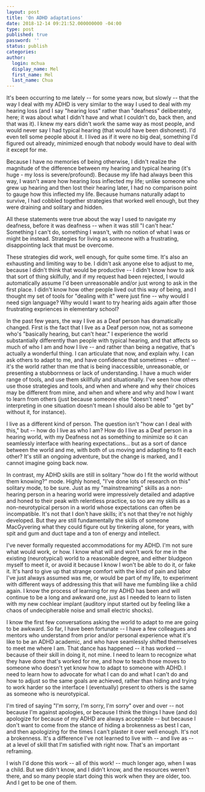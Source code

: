 ```yaml
---
layout: post
title: 'On ADHD adaptations'
date: 2018-12-14 09:21:52.000000000 -04:00
type: post
published: true
password: ''
status: publish
categories:
author:
  login: mchua
  display_name: Mel
  first_name: Mel
  last_name: Chua
---
```


It's been occurring to me lately -- for some years now, but slowly -- that the way I deal with my ADHD is very similar to the way I used to deal with my hearing loss (and I say "hearing loss" rather than "deafness" deliberately, here; it was about what I didn't have and what I couldn't do, back then, and that was it). I knew my ears didn't work the same way as most people, and would never say I had typical hearing (that would have been dishonest). I'd even tell some people about it. I lived as if it were no big deal, something I'd figured out already, minimized enough that nobody would have to deal with it except for me. 

Because I have no memories of being otherwise, I didn't realize the magnitude of the difference between my hearing and typical hearing (it's huge - my loss is severe/profound). Because my life had always been this way, I wasn't aware how hearing loss inflected my life; unlike someone who grew up hearing and then lost their hearing later, I had no comparison point to gauge how this inflected my life. Because humans naturally adapt to survive, I had cobbled together strategies that worked well enough, but they were draining and solitary and hidden. 

All these statements were true about the way I used to navigate my deafness, before it was deafness -- when it was still "I can't hear." Something I can't do, something I wasn't, with no notion of what I was or might be instead. Strategies for living as someone with a frustrating, disappointing lack that must be overcome.

These strategies did work, well enough, for quite some time. It's also an exhausting and limiting way to be. I didn't ask anyone else to adjust to me, because I didn't think that would be productive -- I didn't know how to ask that sort of thing skilfully, and if my request had been rejected, I would automatically assume I'd been unreasonable and/or just wrong to ask in the first place. I didn't know how other people lived out this way of being, and I thought my set of tools for "dealing with it" were just fine -- why would I need sign language? Why would I want to try hearing aids again after those frustrating expriences in elementary school? 

In the past few years, the way I live as a Deaf person has dramatically changed. First is the fact that I live as a Deaf person now, not as someone who's "basically hearing, but can't hear." I experience the world substantially differently than people with typical hearing, and that affects so much of who I am and how I live -- and rather than being a negative, that's actually a wonderful thing. I can articulate that now, and explain why. I can ask others to adapt to me, and have confidence that sometimes -- often! -- it's the world rather than me that is being inaccessible, unreasonable, or presenting a stubbornness or lack of understanding. I have a much wider range of tools, and use them skillfully and situationally. I've seen how others use those strategies and tools, and when and where and why their choices may be different from mine, and when and where and why and how I want to learn from others (just because someone else "doesn't need" interpreting in one situation doesn't mean I should also be able to "get by" without it, for instance).

I live as a different kind of person. The question isn't "how can I deal with this," but -- how do I live as who I am? How do I live as a Deaf person in a hearing world, with my Deafness not as something to minimize so it can seamlessly interface with hearing expectations... but as a sort of dance between the world and me, with both of us moving and adapting to fit each other? It's still an ongoing adventure, but the change is marked, and I cannot imagine going back now.

In contrast, my ADHD skills are still in solitary "how do I fit the world without them knowing?" mode. Highly honed, "I've done lots of research on this" solitary mode, to be sure. Just as my "mainstreaming" skills as a non-hearing person in a hearing world were impressively detailed and adaptive and honed to their peak with relentless practice, so too are my skills as a non-neurotypical person in a world whose expectations can often be incompatible. It's not that I don't have skills; it's not that they're not highly developed. But they are still fundamentally the skills of someone MacGyvering what they could figure out by tinkering alone, for years, with spit and gum and duct tape and a ton of energy and intellect.

I've never formally requested accommodations for my ADHD. I'm not sure what would work, or how. I know what will and won't work for me in the existing (neurotypical) world to a reasonable degree, and either bludgeon myself to meet it, or avoid it because I know I won't be able to do it, or fake it. It's hard to give up that strange comfort with the kind of pain and labor I've just always assumed was me, or would be part of my life, to experiment with different ways of addressing this that will have me fumbling like a child again. I know the process of learning for my ADHD has been and will continue to be a long and awkward one, just as I needed to learn to listen with my new cochlear implant (auditory input started out by feeling like a chaos of undecipherable noise and small electric shocks).

I know the first few conversations asking the world to adapt to me are going to be awkward. So far, I have been fortunate -- I have a few colleagues and mentors who understand from prior and/or personal experience what it's like to be an ADHD academic, and who have seamlessly shifted themselves to meet me where I am. That dance has happened -- it has worked -- because of their skill in doing it, not mine. I need to learn to recognize what they have done that's worked for me, and how to teach those moves to someone who doesn't yet know how to adapt to someone with ADHD. I need to learn how to advocate for what I can do and what I can't do and how to adjust so the same goals are achieved, rather than hiding and trying to work harder so the interface I (eventually) present to others is the same as someone who is neurotypical.

I'm tired of saying "I'm sorry, I'm sorry, I'm sorry" over and over -- not because I'm against apologies, or because I think the things I have (and do) apologize for because of my ADHD are always acceptable -- but because I don't want to come from the stance of hiding a brokenness as best I can, and then apologizing for the times I can't plaster it over well enough. It's not a brokenness. It's a difference I've not learned to live with -- and live as -- at a level of skill that I'm satisfied with right now. That's an important reframing.

I wish I'd done this work -- all of this work! -- much longer ago, when I was a child. But we didn't know, and I didn't know, and the resources weren't there, and so many people start doing this work when they are older, too. And I get to be one of them.

